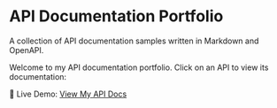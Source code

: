 # API Documentation Portfolio
A collection of API documentation samples written in Markdown and OpenAPI.

Welcome to my API documentation portfolio. Click on an API to view its documentation:

🚀 Live Demo: [View My API Docs](https://yourusername.github.io/portfolio-api-docs/)

